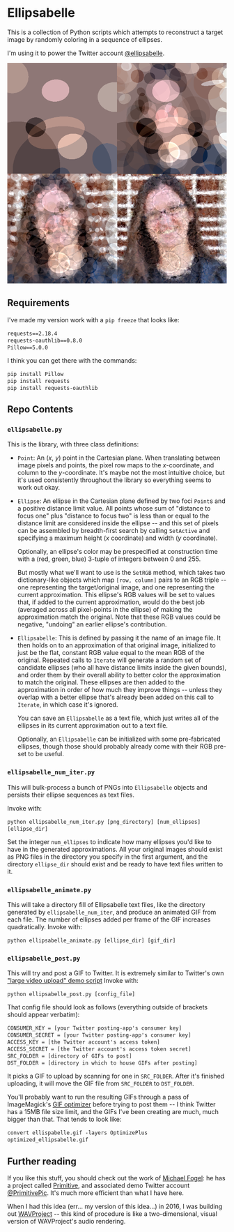 # Ellipsabelle

This is a collection of Python scripts which attempts to reconstruct a target
image by randomly coloring in a sequence of ellipses.

I'm using it to power the Twitter account
[@ellipsabelle](https://twitter.com/ellipsabelle).

![Iterations of Ellipsabelle with 10, 100, 1000, and 6800 ellipses](ellipsabelle_demo.png)

## Requirements

I've made my version work with a `pip freeze` that looks like:

```
requests==2.18.4
requests-oauthlib==0.8.0
Pillow==5.0.0
```

I think you can get there with the commands:

```
pip install Pillow
pip install requests
pip install requests-oauthlib
```


## Repo Contents

### `ellipsabelle.py`

This is the library, with three class definitions:

* `Point`: An (*x*, *y*) point in the Cartesian plane.  When translating
  between image pixels and points, the pixel row maps to the *x*-coordinate,
  and column to the *y*-coordinate.  It's maybe not the most intuitive choice,
  but it's used consistently throughout the library so everything seems to work
  out okay.

* `Ellipse`: An ellipse in the Cartesian plane defined by two foci `Point`s and
  a positive distance limit value.  All points whose sum of "distance to focus
  one" plus "distance to focus two" is less than or equal to the distance limit
  are considered inside the ellipse -- and this set of pixels can be assembled
  by breadth-first search by calling `SetActive` and specifying a maximum height
  (*x* coordinate) and width (*y* coordinate).

  Optionally, an ellipse's color may be prespecified at construction time with a (red, green, blue) 3-tuple of integers between 0 and 255.

  But mostly what we'll want to use is the `SetRGB` method, which takes two
  dictionary-like objects which map `[row, column]` pairs to an RGB triple --
  one representing the target/original image, and one representing the current
  approximation.  This ellipse's RGB values will be set to values that, if added
  to the current approximation, would do the best job (averaged across all
  pixel-points in the ellipse) of making the approximation match the original.
  Note that these RGB values could be negative, "undoing" an earlier ellipse's
  contribution.

* `Ellipsabelle`: This is defined by passing it the name of an image file.
  It then holds on to an approximation of that original image, initialized to
  just be the flat, constant RGB value equal to the mean RGB of the original.
  Repeated calls to `Iterate` will generate a random set of candidate ellipses
  (who all have distance limits inside the given bounds), and order them by
  their overall ability to better color the approximation to match the original.
  These ellipses are then added to the approximation in order of how much
  they improve things -- unless they overlap with a better ellipse that's
  already been added on this call to `Iterate`, in which case it's ignored.

  You can save an `Ellipsabelle` as a text file, which just writes all of the
  ellipses in its current approximation out to a text file.

  Optionally, an `Ellipsabelle` can be initialized with some pre-fabricated
  ellipses, though those should probably already come with their RGB pre-set to
  be useful.

### `ellipsabelle_num_iter.py`

This will bulk-process a bunch of PNGs into `Ellipsabelle` objects and persists
their ellipse sequences as text files.

Invoke with:

```
python ellipsabelle_num_iter.py [png_directory] [num_ellipses] [ellipse_dir]
```

Set the integer `num_ellipses` to indicate how many ellipses you'd like to have
in the generated approximations.  All your original images should exist as
PNG files in the directory you specify in the first argument, and the directory
`ellipse_dir` should exist and be ready to have text files written to it.

### `ellipsabelle_animate.py`

This will take a directory fill of Ellipsabelle text files, like the directory
generated by `ellipsabelle_num_iter`, and produce an animated GIF from each
file.  The number of ellipses added per frame of the GIF increases
quadratically.  Invoke with:

```
python ellipsabelle_animate.py [ellipse_dir] [gif_dir]
```

### `ellipsabelle_post.py`

This will try and post a GIF to Twitter.  It is extremely similar to Twitter's
own
["large video upload" demo script](https://github.com/twitterdev/large-video-upload-python)
Invoke with:

```
python ellipsabelle_post.py [config_file]
```

That config file should look as follows (everything outside of brackets should
appear verbatim):

```
CONSUMER_KEY = [your Twitter posting-app's consumer key]
CONSUMER_SECRET = [your Twitter posting-app's consumer key]
ACCESS_KEY = [the Twitter account's access token]
ACCESS_SECRET = [the Twitter account's access token secret]
SRC_FOLDER = [directory of GIFs to post]
DST_FOLDER = [directory in which to house GIFs after posting]
```

It picks a GIF to upload by scanning for one in `SRC_FOLDER`.
After it's finished uploading, it will move the GIF file from `SRC_FOLDER`
to `DST_FOLDER`.

You'll probably want to run the resulting GIFs through a pass of ImageMagick's
[GIF optimizer](http://www.imagemagick.org/Usage/anim_opt/) before trying to
post them -- I think Twitter has a 15MB file size limit, and the GIFs I've been creating are much, much bigger than that.
That tends to look like:

```
convert ellispabelle.gif -layers OptimizePlus optimized_ellipsabelle.gif
```

## Further reading

If you like this stuff, you should check out the work of
[Michael Fogel](https://twitter.com/FogleBird): he has a project called
[Primitive](https://primitive.lol/), and associated demo Twitter account
[@PrimitivePic](https://twitter.com/PrimitivePic).  It's much more efficient
than what I have here.

When I had this idea (err... my version of this idea...) in 2016, I was building
out [WAVProject](https://github.com/bgawalt/wav_project) -- this kind of
procedure is like a two-dimensional, visual version of WAVProject's audio
rendering.

